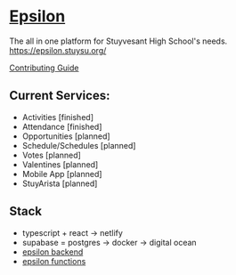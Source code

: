 # [Epsilon](https://epsilon.stuysu.org/)

The all in one platform for Stuyvesant High School's needs.
https://epsilon.stuysu.org/

[Contributing Guide](https://github.com/stuysu/epsilon/wiki)

## Current Services:

-   Activities [finished]
-   Attendance [finished]
-   Opportunities [planned]
-   Schedule/Schedules [planned]
-   Votes [planned]
-   Valentines [planned]
-   Mobile App [planned]
-   StuyArista [planned]

## Stack

-   typescript + react -> netlify
-   supabase = postgres -> docker -> digital ocean
-   [epsilon backend](https://github.com/stuysu/epsilon-database)
-   [epsilon functions](https://github.com/stuysu/epsilon-functions)

